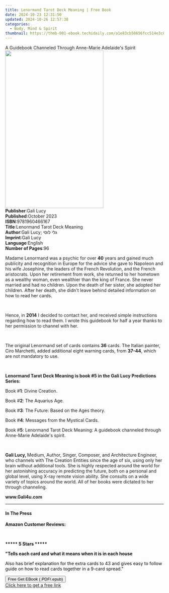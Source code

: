 ```yaml
---
title: Lenormand Tarot Deck Meaning | Free Book
date: 2024-10-23 12:31:50
updated: 2024-10-26 12:57:38
categories:
  - Body, Mind & Spirit
thumbnail: https://thmb-001-ebook.techidaily.com/a1e83cb50656fcc514e3c8b0a1b758fd26c3bcf1e28acf4743791784351dc2fd.jpg
---
```

<main id="book-container">
  <div class="flex flex-col">
    <div class="book-brief flex-1 py-6 px-4 sm:p-6 md:py-10 md:px-8">
      <!-- brief-->
      <div class="book-brief-main">
        A Guidebook Channeled Through Anne-Marie Adelaide's Spirit
      </div>
    </div>
    <div
      class="book-meta-info flex-1 grid gap-4 col-start-1 col-end-3 row-start-1 sm:mb-6 sm:grid-cols-4 lg:gap-6 lg:col-start-2 lg:row-end-6 lg:row-span-6 lg:mb-0"
    >
      <div
        class="book-meta-info-left place-content-center mt-4 p-4 text-sm leading-6 col-start-2 col-span-2 dark:text-slate-400"
      >
        <img
          class="w-full h-500 object-cover rounded-lg sm:h-255 sm:col-span-2 lg:col-span-full"
          src="https://img-001-ebook.techidaily.com/fa1505a3e404a1bf7f22ac2b58bfcd858ff9903df5c9dff29b8bf9ef5be881f2.jpg"
          alt=""
          width="312"
          height="500"
        />
      </div>
      <div
        class="book-meta-info-right mt-2 col-start-1 row-start-2 col-span-3 self-center"
      >
        <!-- meta data  -->
        <div class="flex flex-col px-4 md:px-8">
          <div class="flex-1">
            <strong>Publisher</strong>:<span class="px-2">Gali Lucy</span>
          </div>
          <div class="flex-1">
            <strong>Published</strong>:<span class="px-2">October 2023</span>
          </div>
          <div class="flex-1">
            <strong>ISBN</strong>:<span class="px-2">9781960466167</span>
          </div>
          <div class="flex-1">
            <strong>Title</strong>:<span class="px-2"
              >Lenormand Tarot Deck Meaning</span
            >
          </div>
          <div class="flex-1">
            <strong>Author</strong>:<span class="px-2"
              >Gali Lucy; גלי לוסי</span
            >
          </div>
          <div class="flex-1">
            <strong>Imprint</strong>:<span class="px-2">Gali Lucy</span>
          </div>
          <div class="flex-1">
            <strong>Language</strong>:<span class="px-2">English</span>
          </div>
          <div class="flex-1">
            <strong>Number of Pages</strong>:<span class="px-2">96</span>
          </div>
        </div>
      </div>
    </div>
    <div class="book-description flex-1 py-6 px-4 sm:p-6 md:py-10 md:px-8">
      <div class="book-description-main">
        <div accordion-content="" id="description">
          <p>
            Madame Lenormand was a psychic for over <strong>40</strong> years
            and gained much publicity and recognition in Europe for the advice
            she gave to Napoleon and his wife Josephine, the leaders of the
            French Revolution, and the French aristocrats. Upon her retirement
            from work, she returned to her hometown as a wealthy woman, even
            wealthier than the king of France. She never married and had no
            children. Upon the death of her sister, she adopted her children.
            After her death, she didn't leave behind detailed information on how
            to read her cards.
          </p>
          <p><br /></p>
          <p>
            Hence, in <strong>2014</strong> I decided to contact her, and
            received simple instructions regarding how to read them. I wrote
            this guidebook for half a year thanks to her permission to channel
            with her.
          </p>
          <p><br /></p>
          <p>
            The original Lenormand set of cards contains
            <strong>36</strong> cards. The Italian painter, Ciro Marchetti,
            added additional eight warning cards, from <strong>37-44</strong>,
            which are not mandatory to use.
          </p>
          <p><br /></p>
          <p>
            <strong
              >Lenormand Tarot Deck Meaning is book #5 in the Gali Lucy
              Predictions Series:</strong
            >
          </p>
          <p>Book #<strong>1</strong>: Divine Creation.&nbsp;</p>
          <p>Book #<strong>2</strong>: The Aquarius Age.&nbsp;</p>
          <p>
            Book #<strong>3</strong>: The Future: Based on the Ages
            theory.&nbsp;
          </p>
          <p>
            Book #<strong>4</strong>: Messages from the Mystical Cards.&nbsp;
          </p>
          <p>
            Book #<strong>5</strong>: Lenormand Tarot Deck Meaning: A guidebook
            channeled through Anne-Marie Adelaide's spirit.&nbsp;
          </p>
          <p><br /></p>
          <p>
            <strong>Gali Lucy, </strong>Medium, Author, Singer, Composer, and
            Architecture Engineer, who channels with The Creation Entities since
            the age of six, using only her brain without additional tools. She
            is highly respected around the world for her astonishing accuracy in
            predicting the future, both on a personal and global level, using
            X-ray remote vision ability. She consults on a wide variety of
            topics around the world. All of her books were dictated to her
            through channeling.
          </p>
          <p><strong>www.Gali4u.com</strong></p>
        </div>
        <div class="accordion-fader"></div>
      </div>
    </div>
    <div class="book-excerpts flex-1 py-6 px-4 sm:p-6 md:py-10 md:px-8">
      <!-- excerpts-->
      <div class="book-excerpts-main">
        <hr />
        <h4 class="placeholder placeholder-heading">
          <span>In The Press</span>
        </h4>
        <p></p>
        <p>
          <strong style="color: rgba(15, 17, 17, 1)"
            >Amazon Customer Reviews:</strong
          >
        </p>
        <p><strong style="color: rgba(15, 17, 17, 1)">&nbsp;</strong></p>
        <p>
          <strong style="color: rgba(15, 17, 17, 1)"
            >***** 5 Stars *****</strong
          >
        </p>
        <p>
          <strong style="color: rgba(15, 17, 17, 1)"
            >"Tells each card and what it means when it is in each house</strong
          >
        </p>
        <p>
          <span style="color: rgba(15, 17, 17, 1)"
            >Also has brief explanation for the extra cards to 43 and gives easy
            to follow guide on how to read cards together in a 9-card
            spread."</span
          >
        </p>
        <p></p>
      </div>
    </div>
    <div
      class="book-about-author flex-1 py-6 px-4 sm:p-6 md:py-10 md:px-8"
    ></div>
    <div class="book-free-get flex-1 py-6 px-4 sm:p-6 md:py-10 md:px-8">
      <button
        id="btn-free-get"
        class="bg-blue-500 hover:bg-blue-700 text-white font-bold py-2 px-4 rounded"
      >
        Free Get EBook (.PDF/.epub)
      </button>
      <div id="countdown-display" class="px-2 text-lg mt-2"></div>
      <a
        id="free-link"
        class="hidden bg-blue-500 hover:bg-blue-700 text-white font-bold py-2 px-4 rounded"
        href="https://www.ebooks.com/en-us/book/211140879/lenormand-tarot-deck-meaning/gali-lucy/"
        target="_blank"
        >Click here to get a free link</a
      >
    </div>
    <script>
      let countdownTime = 0;
      let countdownInterval = null;
      document
        .getElementById('btn-free-get')
        .addEventListener('click', startCountdown);
      function startCountdown() {
        countdownTime = new Date().getTime() + 60000 * 3;
        countdownInterval = setInterval(updateCountdown, 1000);
        document.getElementById('btn-free-get').disabled = true;
        document
          .getElementById('btn-free-get')
          .classList.add('bg-gray-500', 'cursor-not-allowed');
      }
      function updateCountdown() {
        let currentTime = new Date().getTime();
        let timeLeft = countdownTime - currentTime;
        let secondsLeft = Math.floor(timeLeft / 1000);
        document.getElementById('countdown-display').innerHTML =
          `Remaining time: ${secondsLeft} seconds.`;
        if (secondsLeft <= 0) {
          clearInterval(countdownInterval);
          document.getElementById('btn-free-get').classList.add('hidden');
          document.getElementById('free-link').classList.remove('hidden');
          document.getElementById('countdown-display').innerHTML = '';
        }
      }
    </script>
  </div>
</main>
